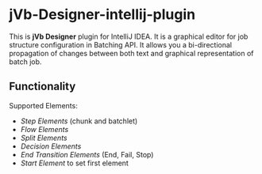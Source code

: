 # jVb-Designer-intellij-plugin
This is **jVb Designer** plugin for IntelliJ IDEA. It is a graphical editor for job structure configuration in Batching API. It allows you a bi-directional propagation of changes between both text and graphical representation of batch job.

Functionality
--------------
Supported Elements:
   * *Step Elements* (chunk and batchlet)
   * *Flow Elements*
   * *Split Elements*
   * *Decision Elements*
   * *End Transition Elements* (End, Fail, Stop)
   * *Start Element* to set first element
